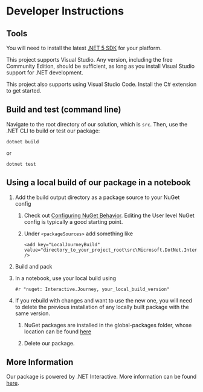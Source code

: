 # Developer Instructions


## Tools

You will need to install the latest [.NET 5 SDK](https://dotnet.microsoft.com/download/dotnet/5.0) for your platform.

This project supports Visual Studio. Any version, including the free Community Edition, should be sufficient, as long as you install Visual Studio support for .NET development.

This project also supports using Visual Studio Code. Install the C# extension to get started.

## Build and test (command line)

Navigate to the root directory of our solution, which is `src`. Then, use the .NET CLI to build or test our package:

```
dotnet build
```
or
```
dotnet test
```

## Using a local build of our package in a notebook

1. Add the build output directory as a package source to your NuGet config

    1. Check out [Configuring NuGet Behavior](https://docs.microsoft.com/en-us/nuget/consume-packages/configuring-nuget-behavior). Editing the User level NuGet config is typically a good starting point.

    2. Under `<packageSources>` add something like

        ```
        <add key="LocalJourneyBuild" value="directory_to_your_project_root\src\Microsoft.DotNet.Interactive.Journey\bin\Debug" />
        ```

2. Build and pack

3. In a notebook, use your local build using

    ```
    #r "nuget: Interactive.Journey, your_local_build_version"
    ```

4. If you rebuild with changes and want to use the new one, you will need to delete the previous installation of any locally built package with the same version.

    1. NuGet packages are installed in the global-packages folder, whose location can be found [here](https://docs.microsoft.com/en-us/nuget/consume-packages/managing-the-global-packages-and-cache-folders)

    2. Delete our package.

## More Information

Our package is powered by .NET Interactive. More information can be found [here](https://github.com/dotnet/interactive).

